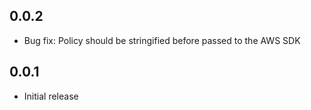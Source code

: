 ## 0.0.2
* Bug fix: Policy should be stringified before passed to the AWS SDK

## 0.0.1
* Initial release
